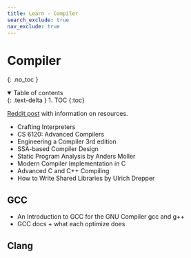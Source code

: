 ```yaml
---
title: Learn - Compiler
search_exclude: true
nav_exclude: true
---
```


<!-- prettier-ignore-start -->
# Compiler
{: .no_toc }

<details open markdown="block">
  <summary>
    Table of contents
  </summary>
  {: .text-delta }
1. TOC
{:toc}
</details>

<!-- prettier-ignore-end -->

[Reddit post](https://www.reddit.com/r/Compilers/comments/15ga21m/comment/jujd5ul/?utm_source=share&utm_medium=web3x&utm_name=web3xcss&utm_term=1&utm_content=share_button) with information on resources.

-   Crafting Interpreters
-   CS 6120: Advanced Compilers
-   Engineering a Compiler 3rd edition
-   SSA-based Compiler Design
-   Static Program Analysis by Anders Moller
-   Modern Compiler Implementation in C
-   Advanced C and C++ Compiling
-   How to Write Shared Libraries by Ulrich Drepper

## GCC

-   An Introduction to GCC for the GNU Compiler gcc and g++
-   GCC docs + what each optimize does

## Clang
